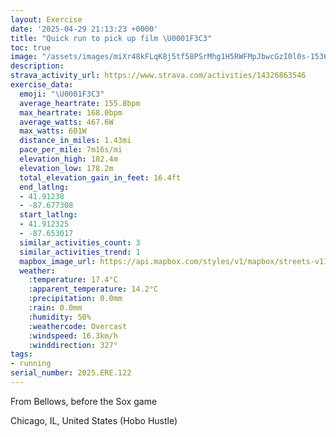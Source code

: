 ```yaml
---
layout: Exercise
date: '2025-04-29 21:13:23 +0000'
title: "Quick run to pick up film \U0001F3C3"
toc: true
image: "/assets/images/miXr48kFLqK8j5tf58PSrMhg1H5RWFMpJbwcGzI0l0s-1536x2048.jpg.jpeg"
description:
strava_activity_url: https://www.strava.com/activities/14326863546
exercise_data:
  emoji: "\U0001F3C3"
  average_heartrate: 155.8bpm
  max_heartrate: 168.0bpm
  average_watts: 467.6W
  max_watts: 601W
  distance_in_miles: 1.43mi
  pace_per_mile: 7m16s/mi
  elevation_high: 182.4m
  elevation_low: 178.2m
  total_elevation_gain_in_feet: 16.4ft
  end_latlng:
  - 41.91238
  - -87.677308
  start_latlng:
  - 41.912325
  - -87.653017
  similar_activities_count: 3
  similar_activities_trend: 1
  mapbox_image_url: https://api.mapbox.com/styles/v1/mapbox/streets-v11/static/path-5+787af2-1.0(ivx~Ffw~uOF%5EBvBAhABjBPvBOhCEfGDbAAJB%7CA%3FdAD%60AGlGBb%40%40vCFbCCd%40%40FA%7CBF~DCv%40FXCFGD%3FH%3FhBOf%40%40FHR%40RAh%40H%60B%3FnAFhC%3FbADZ%40n%40ELC%40U%3FSEa%40Hy%40B_EFC%40%3Fz%40EZA%60%40BF%40x%40D~AAV%40r%40IpBK%60%40%3Fd%40Eb%40%40hADx%40BzEBh%40%3FzE%40~%40AfAFdAC%60B),pin-s-s+e5b22e(-87.65316,41.91093),pin-s-f+89ae00(-87.67544000000004,41.91240999999999)/auto/800x800?access_token=pk.eyJ1Ijoiam9zaGJlY2ttYW4iLCJhIjoiY205eWR2aDd1MWZ6djJrbXc4a3M0bWZleiJ9.XiG9OWkNcZk2QzjJbxLB4A
  weather:
    :temperature: 17.4°C
    :apparent_temperature: 14.2°C
    :precipitation: 0.0mm
    :rain: 0.0mm
    :humidity: 50%
    :weathercode: Overcast
    :windspeed: 16.3km/h
    :winddirection: 327°
tags:
- running
serial_number: 2025.ERE.122
---
```

From Bellows, before the Sox game

Chicago, IL, United States (Hobo Hustle)
